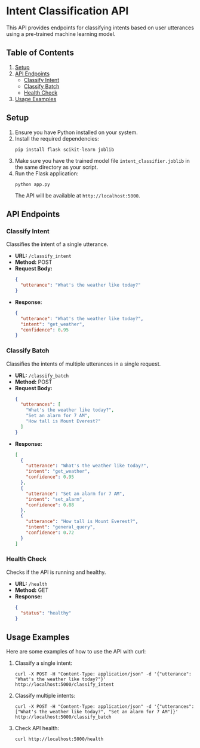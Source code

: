# Intent Classification API

This API provides endpoints for classifying intents based on user utterances using a pre-trained machine learning model.

## Table of Contents

1. [Setup](#setup)
2. [API Endpoints](#api-endpoints)
   - [Classify Intent](#classify-intent)
   - [Classify Batch](#classify-batch)
   - [Health Check](#health-check)
3. [Usage Examples](#usage-examples)

## Setup

1. Ensure you have Python installed on your system.
2. Install the required dependencies:
   ```
   pip install flask scikit-learn joblib
   ```
3. Make sure you have the trained model file `intent_classifier.joblib` in the same directory as your script.
4. Run the Flask application:
   ```
   python app.py
   ```
   The API will be available at `http://localhost:5000`.

## API Endpoints

### Classify Intent

Classifies the intent of a single utterance.

- **URL:** `/classify_intent`
- **Method:** POST
- **Request Body:**
  ```json
  {
    "utterance": "What's the weather like today?"
  }
  ```
- **Response:**
  ```json
  {
    "utterance": "What's the weather like today?",
    "intent": "get_weather",
    "confidence": 0.95
  }
  ```

### Classify Batch

Classifies the intents of multiple utterances in a single request.

- **URL:** `/classify_batch`
- **Method:** POST
- **Request Body:**
  ```json
  {
    "utterances": [
      "What's the weather like today?",
      "Set an alarm for 7 AM",
      "How tall is Mount Everest?"
    ]
  }
  ```
- **Response:**
  ```json
  [
    {
      "utterance": "What's the weather like today?",
      "intent": "get_weather",
      "confidence": 0.95
    },
    {
      "utterance": "Set an alarm for 7 AM",
      "intent": "set_alarm",
      "confidence": 0.88
    },
    {
      "utterance": "How tall is Mount Everest?",
      "intent": "general_query",
      "confidence": 0.72
    }
  ]
  ```

### Health Check

Checks if the API is running and healthy.

- **URL:** `/health`
- **Method:** GET
- **Response:**
  ```json
  {
    "status": "healthy"
  }
  ```

## Usage Examples

Here are some examples of how to use the API with curl:

1. Classify a single intent:
   ```
   curl -X POST -H "Content-Type: application/json" -d '{"utterance": "What's the weather like today?"}' http://localhost:5000/classify_intent
   ```

2. Classify multiple intents:
   ```
   curl -X POST -H "Content-Type: application/json" -d '{"utterances": ["What's the weather like today?", "Set an alarm for 7 AM"]}' http://localhost:5000/classify_batch
   ```

3. Check API health:
   ```
   curl http://localhost:5000/health
   ```
